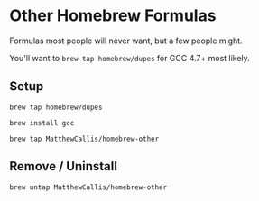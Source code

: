 # Other Homebrew Formulas

Formulas most people will never want, but a few people might.

You'll want to `brew tap homebrew/dupes` for GCC 4.7+ most likely.

## Setup

```shell
brew tap homebrew/dupes

brew install gcc

brew tap MatthewCallis/homebrew-other
```

## Remove / Uninstall

```shell
brew untap MatthewCallis/homebrew-other
```